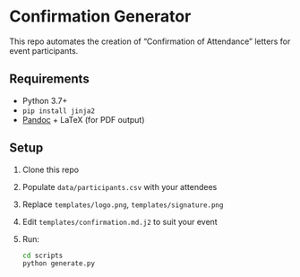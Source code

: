 # Confirmation Generator

This repo automates the creation of “Confirmation of Attendance” letters for event participants.

## Requirements

- Python 3.7+
- `pip install jinja2`
- [Pandoc](https://pandoc.org/) + LaTeX (for PDF output)

## Setup

1. Clone this repo  
2. Populate `data/participants.csv` with your attendees  
3. Replace `templates/logo.png`, `templates/signature.png`  
4. Edit `templates/confirmation.md.j2` to suit your event  
5. Run:

   ```bash
   cd scripts
   python generate.py

